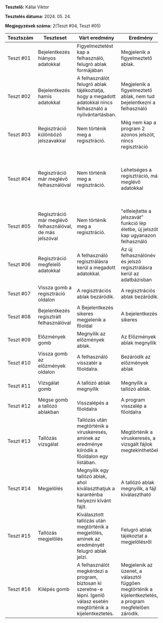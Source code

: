 **Tesztelő:** Kállai Viktor

**Tesztelés dátuma:** 2024. 05. 24.

**Megjegyzések száma:** 2(Teszt #04, Teszt #05)

Tesztszám | Teszteset | Várt eredmény | Eredmény | Megjegyzés
----------|--------------|---------------|----------|-----------
Teszt #01 | Bejelentkezés hiányos adatokkal | Figyelmeztetést kap a felhasználó, felugró ablak formájában | Megjelenik a figyelmeztető ablak. | Nem találtam problémát.
Teszt #02 | Bejelentkezés hamis adatokkal | A felhasználót felugró ablak tájékoztatja, hogy a megadott adatokkal nincs felhasználó a nyilvántartásban. | Megjelenik a figyelmeztető ablak, nem tud bejelentkezni a felhasználó | Nem találtam problémát.
Teszt #03 | Regisztráció különböző jelszavakkal | Nem történik meg a regisztráció. | Még nem kap a program 2 azonos jelszót, nincs regisztráció | Nem találtam problémát.
Teszt #04 | Regisztráció már meglévő felhasználóval | Nem történik meg a regisztráció. | Lehetséges a regisztráció, már meglévő adatokkal  | Esedékes egy funkció, ami ellenőrzi, hogy van-e már ilyen adattal regisztrált user
Teszt #05 | Regisztráció már meglévő felhasználóval, de más jelszóval | Nem történik meg a regisztráció. | "elfelejtette a jelszavát" funkció lép életbe, új jelszót kap ugyanazon felhasználó | 4. tesztben említett funkció megoldhatná a gondot
Teszt #06 | Regisztráció megfelelő adatokkal | A felhasználó regisztrálásra kerül a megadott adatokkal. | Az új felhasználónév és jelszó regisztrálásra kerül az adatbázisban | Nem találtam problémát.
Teszt #07 | Vissza gomb a regisztráció oldalon | A regisztrációs ablak bezáródik.| A regisztrációs ablak bezáródik. | Nem találtam problémát.
Teszt #08 | Bejelentkezés regisztrált felhasználóval | A Bejelentkezés sikeres megjelenik a főoldal | A bejelentkezés sikeres | Nem találtam problémát.
Teszt #09 | Előzmények gomb | Megnyílik az előzmények ablak. | Az Előzmények ablak megnyílik | Nem találtam problémát.
Teszt #10 | Vissza gomb az előzmények oldalon | A felhasználó visszatér a főoldalra. | Bezáródik az előzmények ablak | Nem találtam problémát.
Teszt #11 | Vizsgálat gomb | A tallózó ablak megnyílik | Megnyílik a tallózó ablak. | Nem találtam problémát.
Teszt #12 | Mégse gomb a tallózó ablakban | Visszalépés a főoldalra | A program visszalép a főoldalra | Nem találtam problémát.
Teszt #13 | Tallózás vizsgálat | Tallózás után megtörténik a víruskeresés, aminek az eredménye kiíródik a főoldalon egy listában. | Megtörténik a víruskeresés, a vizsgált fájlok megtekinthetőek. | Nem találtam problémát.
Teszt #14 | Megjelölés | Megnyílik egy tallózó ablak, ahol kiválaszthatjuk a karanténba helyezni kívánt fájlt. | A tallózó ablak megnyílik, a fájl kiválasztható | Nem találtam problémát.
Teszt #15 | Tallózás megjelölés | Kiválasztott tallózás után megtörténik a megjelölés, aminek az eredményét felugró ablak jelzi. | Felugró ablak tájékoztat a megjelölésről | Nem találtam problémát.
Teszt #16 | Kilépés gomb | A felhasználót megkérdezi a program, biztosan ki szeretne-e lépni. Igenlő válasz esetén megtörténik a kijelentkeztetés. | Megjelenik az üzenet, a választól függően megtörténik a kijelentkeztetés, a program megfelelően záródik. | Nem találtam problémát.
